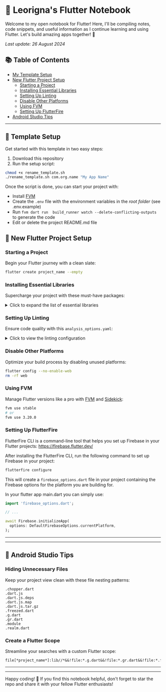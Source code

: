 # 🚀 Leorigna's Flutter Notebook

Welcome to my open notebook for Flutter! Here, I'll be compiling notes, code snippets, and useful information as I continue learning and using Flutter. Let's build amazing apps together! 🌟

*Last update: 26 August 2024*

## 📚 Table of Contents

- [My Template Setup](#-template-setup)
- [New Flutter Project Setup](#-new-flutter-project-setup)
  - [Starting a Project](#starting-a-project)
  - [Installing Essential Libraries](#installing-essential-libraries)
  - [Setting Up Linting](#setting-up-linting)
  - [Disable Other Platforms](#disable-other-platforms)
  - [Using FVM](#using-fvm)
  - [Setting Up FlutterFire](#setting-up-flutterfire)
- [Android Studio Tips](#-android-studio-tips)

---

## 🧩 Template Setup

Get started with this template in two easy steps:

1. Download this repository
2. Run the setup script:
```bash
chmod +x rename_template.sh
./rename_template.sh com.org.name "My App Name"
```

Once the script is done, you can start your project with:
 - Install [FVM](https://fvm.app/)
 - Create the `.env` file with the environment variables in the *root folder* (see .env.example)
 - Run `fvm dart run  build_runner watch --delete-conflicting-outputs` to generate the code
 - Edit or delete the project README.md file

## 🔧 New Flutter Project Setup

### Starting a Project

Begin your Flutter journey with a clean slate:

```bash
flutter create project_name --empty
```

### Installing Essential Libraries

Supercharge your project with these must-have packages:

<details>
<summary>Click to expand the list of essential libraries</summary>

```bash
# Linting
flutter pub add dev:very_good_analysis dev:custom_lint

# State management: Riverpod
flutter pub add flutter_riverpod riverpod_annotation
flutter pub add dev:riverpod_generator dev:riverpod_lint

# Data classes: Freezed
flutter pub add freezed_annotation json_annotation
flutter pub add dev:build_runner dev:freezed dev:json_serializable

# Routing
flutter pub add auto_route dev:auto_route_generator

# Style
flutter pub add flex_color_scheme google_fonts

# Logging 
flutter pub add flutter_bugfender #todo signup and get key

# Environment variables
flutter pub add envied dev:envied_generator

# Icons and Splash Screen generators
flutter pub add dev:flutter_launcher_icons dev:flutter_native_splash

# Misc
flutter pub add package_info_plus universal_platform shared_preferences permission_handler 

# Translation
flutter pub add easy_localization flutter_localization

# Utils
flutter pub add flutter_gen_runner flutter_svg

# Other
flutter pub add share_plus url_launcher
```

</details>

### Setting Up Linting

Ensure code quality with this `analysis_options.yaml`:

<details>
<summary>Click to view the linting configuration</summary>

```yaml
include: package:very_good_analysis/analysis_options.yaml

analyzer:
  language:
    strict-casts: true
    strict-inference: true
    strict-raw-types: true

  errors:
    close_sinks: ignore
    missing_required_param: error
    missing_return: error
    record_literal_one_positional_no_trailing_comma: error
    collection_methods_unrelated_type: warning
    unrelated_type_equality_checks: warning

  exclude:
    - "**/*.g.dart"
    - "**/*.freezed.dart"
    - test/.test_coverage.dart
    - lib/generated_plugin_registrant.dart

  plugins:
    - custom_lint

linter:
  rules:
    public_member_api_docs: false
    prefer_single_quotes: false
    no_leading_underscores_for_local_identifiers: false
```

</details>

### Disable Other Platforms

Optimize your build process by disabling unused platforms:

```bash
flutter config --no-enable-web
rm -rf web
```

### Using FVM

Manage Flutter versions like a pro with [FVM](https://fvm.app/) and [Sidekick](https://github.com/fluttertools/sidekick):

```bash
fvm use stable
# or
fvm use 3.20.0
```

### Setting Up FlutterFire

FlutterFire CLI is a command-line tool that helps you set up Firebase in your Flutter projects: https://firebase.flutter.dev/

After installing the FlutterFire CLI, run the following command to set up Firebase in your project:

```bash
flutterfire configure
```

This will create a `firebase_options.dart` file in your project containing the Firebase options for the platform you are building for.

In your flutter app main.dart you can simply use:

```dart
import 'firebase_options.dart';

// ...

await Firebase.initializeApp(
  options: DefaultFirebaseOptions.currentPlatform,
);
```

---
---

## 🎨 Android Studio Tips

### Hiding Unnecessary Files

Keep your project view clean with these file nesting patterns:

```
.chopper.dart
.dart.js
.dart.js.deps
.dart.js.map
.dart.js.tar.gz
.freezed.dart
.g.dart
.gr.dart
.module
.realm.dart
```

### Create a Flutter Scope

Streamline your searches with a custom Flutter scope:

```
file[*project_name*]:lib//*&&!file:*.g.dart&&!file:*.gr.dart&&!file:*.freezed.dart 
```

---
---

Happy coding! 🎉 If you find this notebook helpful, don't forget to star the repo and share it with your fellow Flutter enthusiasts!

